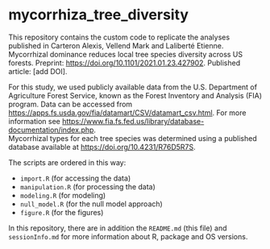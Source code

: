 # mycorrhiza_tree_diversity

This repository contains the custom code to replicate the analyses published in Carteron Alexis, Vellend Mark and Laliberté Etienne. Mycorrhizal dominance reduces local tree species diversity across US forests. Preprint: https://doi.org/10.1101/2021.01.23.427902. Published article: [add DOI].

For this study, we used publicly available data from the U.S. Department of Agriculture Forest Service, known as the Forest Inventory and Analysis (FIA) program. Data can be accessed from https://apps.fs.usda.gov/fia/datamart/CSV/datamart_csv.html. For more information see https://www.fia.fs.fed.us/library/database-documentation/index.php.  
Mycorrhizal types for each tree species was determined using a published database available at https://doi.org/10.4231/R76D5R7S.

The scripts are ordered in this way:
- `import.R` (for accessing the data)
- `manipulation.R` (for processing the data)
- `modeling.R` (for modeling)
- `null_model.R` (for the null model approach)
- `figure.R` (for the figures)

In this repository, there are in addition the `README.md` (this file) and `sessionInfo.md` for more information about R, package and OS versions.